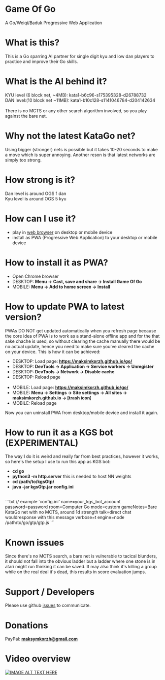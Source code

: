 # Game Of Go
A Go/Weiqi/Baduk Progressive Web Application

# What is this?
This is a Go sparring AI partner for single digit kyu and
low dan players to practice and improve their Go skills.

# What is the AI behind it?
KYU level (6 block net, ~4MB): kata1-b6c96-s175395328-d26788732<br>
DAN level:(10 block net ~11MB): kata1-b10c128-s1141046784-d204142634<br><br>
There is no MCTS or any other search algorithm involved, so you play against the bare net.

# Why not the latest KataGo net?
Using bigger (stronger) nets is possible but it takes
10-20 seconds to make a move which is super annoying.
Another reson is that latest networks are simply too strong.

# How strong is it?
Dan level is around OGS 1 dan<br>
Kyu level is around OGS 5 kyu<br>

# How can I use it?
 - play in <a href="https://maksimkorzh.github.io/go/">web browser</a> on desktop or mobile device
 - install as PWA (Progressive Web Application) to your desktop or mobile device

# How to install it as PWA?
 - Open Chrome browser
 - DESKTOP: **Menu -> Cast, save and share -> Install Game Of Go**
 - MOBILE: **Menu -> Add to home screen -> Install**

# How to update PWA to latest version?
PWAs DO NOT get updated automatically when you refresh page because the core idea of PWA
is to work as a stand-alone offline app and for the that sake chache is used, so without
clearing the cache manually there would be no actual update, hence you need to make sure
you've cleared the cache on your device. This is how it can be achieved:
<br>
 - DESKTOP: Load page: **https://maksimkorzh.github.io/go/**
 - DESKTOP: **DevTools -> Application -> Service workers -> Unregister**
 - DESKTOP: **DevTools -> Network -> Disable cache**
 - DESKTOP: Reload page
<br><br>
 - MOBILE: Load page: **https://maksimkorzh.github.io/go/**
 - MOBILE: **Menu -> Settings -> Site settings -> All sites -> maksimkorzh.github.io -> [trash icon]**
 - MOBILE: Reload page

 Now you can uninstall PWA from desktop/mobile device and install it again.

# How to run it as a KGS bot (EXPERIMENTAL)
The way I do it is weird and really far from best practices, however it works,
so here's the setup I use to run this app as KGS bot:
 - **cd go**
 - **python3 -m http.server** this is needed to host NN weights
 - **cd /path/to/kgsGtp/**
 - **java -jar kgsGtp.jar config.ini**
<br>
```txt
// example 'config.ini'
name=your_kgs_bot_account
password=password
room=Computer Go
mode=custom
gameNotes=Bare KataGo net with no MCTS, around 1d strength
talk=direct chat wouldresponse with this message
verbose=t
engine=node /path/to/go/gtp/gtp.js
```

# Known issues
Since there's no MCTS search, a bare net is vulnerable to tacical blunders,
it should not fall into the obvious ladder but a ladder where one stone is
in atari might run thinking it can be saved. It may also think it's killing a group
while on the real deal it's dead, this results in score evaluation jumps.

# Support / Developers
Please use github <a href="https://github.com/maksimKorzh/go/issues">issues</a> to communicate.

# Donations
PayPal: **maksymkorzh@gmail.com**

# Video overview
[![IMAGE ALT TEXT HERE](https://img.youtube.com/vi/5-ds-vygmRk/0.jpg)](https://www.youtube.com/watch?v=5-ds-vygmRk)
